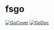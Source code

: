 # fsgo

[![GoCover](https://gocover.io/_badge/github.com/fsgo/fsgo)](https://gocover.io/github.com/fsgo/fsgo)
[![GoDoc](https://godoc.org/github.com/fsgo/fsgo?status.svg)](https://pkg.go.dev/github.com/fsgo/fsgo)
